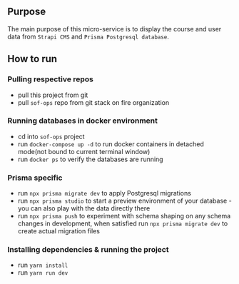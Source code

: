 ## Purpose

The main purpose of this micro-service is to display the course and user data from `Strapi CMS` and `Prisma Postgresql database`.

## How to run 

### Pulling respective repos

- pull this project from git
- pull `sof-ops` repo from git stack on fire organization

### Running databases in docker environment
- cd into `sof-ops` project
- run `docker-compose up -d` to run docker containers in detached mode(not bound to current terminal window)
- run `docker ps` to verify the databases are running 
### Prisma specific 

- run `npx prisma migrate dev` to apply Postgresql migrations
- run `npx prisma studio` to start a preview environment of your database - you can also play with the data directly there
- run `npx prisma push` to experiment with schema shaping on any schema changes in development, when satisfied run `npx prisma migrate dev` to create actual migration files
### Installing dependencies & running the project

- run `yarn install`
- run `yarn run dev`


